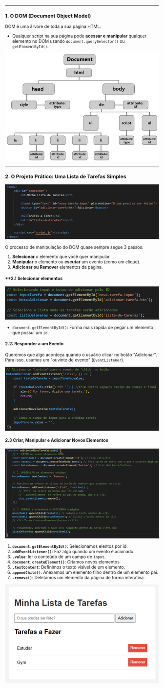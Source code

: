 
---
### **1. O DOM (Document Object Model)**

DOM é uma árvore de toda a sua página HTML. 
- Qualquer script na sua página pode **acessar e manipular** qualquer elemento no DOM usando `document.querySelector()` ou `getElementById()`.

![550](../../attachments/Pasted%20image%2020250705152711.png)

---
### **2. O Projeto Prático: Uma Lista de Tarefas Simples**

![](../../attachments/Pasted%20image%2020250705154046.png)

O processo de manipulação do DOM quase sempre segue 3 passos:

1. **Selecionar** o elemento que você quer manipular.
2. **Manipular** o elemento ou **escutar** um evento (como um clique).
3. **Adicionar ou Remover** elementos da página.
#### **2.1 Selecionar elementos 

![](../../attachments/Pasted%20image%2020250705154818.png)

- `document.getElementById()`: Forma mais rápida de pegar um elemento que possui um `id`.
#### **2.2: Responder a um Evento**

Queremos que algo aconteça quando o usuário clicar no botão "Adicionar". Para isso, usamos um "ouvinte de evento" (`EventListener`).

![](../../attachments/Pasted%20image%2020250705154907.png)

#### **2.3 Criar, Manipular e Adicionar Novos Elementos**

![](../../attachments/Pasted%20image%2020250705155801.png)

1. **`document.getElementById()`**: Selecionamos elentos por id.
2. **`addEventListener()`**: Faz algo quando um evento é acionado.
3. **`.value`**: ler o conteúdo de um campo de `input`.
4. **`document.createElement()`**: Criamos novos elementos
5. **`.textContent`**: Definimos o texto visível de um elemento.
6. **`appendChild()`**: Anexamos um elemento filho dentro de um elemento pai.
7. **`.remove()`**: Deletamos um elemento da página de forma interativa.

![](../../attachments/Pasted%20image%2020250705153959.png)

